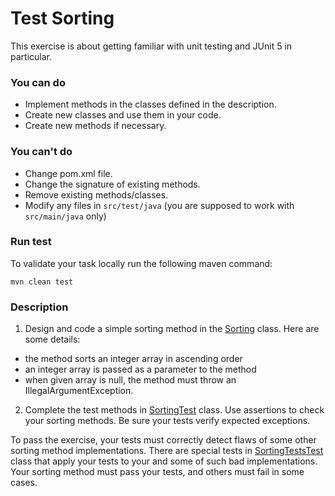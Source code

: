 # Test Sorting

This exercise is about getting familiar with unit testing and JUnit 5 in particular.

### You can do

- Implement methods in the classes defined in the description.
- Create new classes and use them in your code.
- Create new methods if necessary.

### You can't do

- Change pom.xml file.
- Change the signature of existing methods.
- Remove existing methods/classes.
- Modify any files in `src/test/java` (you are supposed to work with `src/main/java` only)

### Run test
To validate your task locally run the following maven command:

`mvn clean test`

### Description

1. Design and code a simple sorting method in the [Sorting](src/main/java/com/epam/rd/autotasks/Sorting.java) class.
Here are some details:
- the method sorts an integer array in ascending order
- an integer array is passed as a parameter to the method
- when given array is null, the method must throw an IllegalArgumentException.


2. Complete the test methods in [SortingTest](src/main/java/com/epam/rd/autotasks/SortingTest.java) class.
Use assertions to check your sorting methods. Be sure your tests verify expected exceptions.

To pass the exercise, your tests must correctly detect flaws of some other sorting method implementations.
There are special tests in [SortingTestsTest](src/test/java/com/epam/rd/autotasks/SortingTestsTest.java) class that apply your tests to your and some of such bad implementations.
Your sorting method must pass your tests, and others must fail in some cases.
